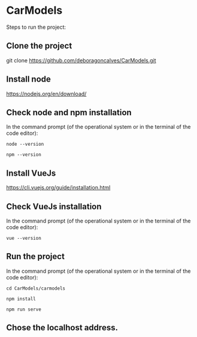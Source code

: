 # CarModels

Steps to run the project:

## Clone the project

git clone https://github.com/deboragoncalves/CarModels.git

## Install node

https://nodejs.org/en/download/

## Check node and npm installation 

In the command prompt (of the operational system or in the terminal of the code editor):

    node --version

    npm --version

## Install VueJs

https://cli.vuejs.org/guide/installation.html

## Check VueJs installation

In the command prompt (of the operational system or in the terminal of the code editor):

    vue --version

## Run the project 

In the command prompt (of the operational system or in the terminal of the code editor): 

    cd CarModels/carmodels

    npm install 

    npm run serve

## Chose the localhost address.
